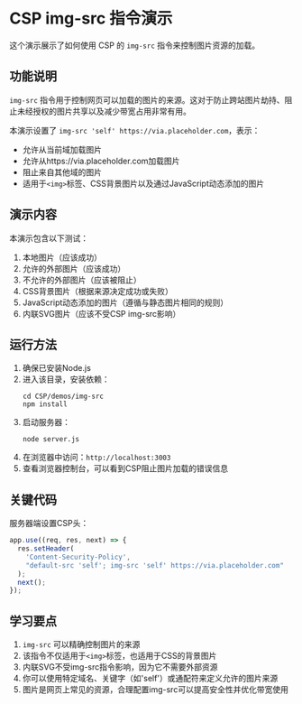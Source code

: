# CSP img-src 指令演示

这个演示展示了如何使用 CSP 的 `img-src` 指令来控制图片资源的加载。

## 功能说明

`img-src` 指令用于控制网页可以加载的图片的来源。这对于防止跨站图片劫持、阻止未经授权的图片共享以及减少带宽占用非常有用。

本演示设置了 `img-src 'self' https://via.placeholder.com`，表示：
- 允许从当前域加载图片
- 允许从https://via.placeholder.com加载图片
- 阻止来自其他域的图片
- 适用于`<img>`标签、CSS背景图片以及通过JavaScript动态添加的图片

## 演示内容

本演示包含以下测试：
1. 本地图片（应该成功）
2. 允许的外部图片（应该成功）
3. 不允许的外部图片（应该被阻止）
4. CSS背景图片（根据来源决定成功或失败）
5. JavaScript动态添加的图片（遵循与静态图片相同的规则）
6. 内联SVG图片（应该不受CSP img-src影响）

## 运行方法

1. 确保已安装Node.js
2. 进入该目录，安装依赖：
   ```
   cd CSP/demos/img-src
   npm install
   ```
3. 启动服务器：
   ```
   node server.js
   ```
4. 在浏览器中访问：`http://localhost:3003`
5. 查看浏览器控制台，可以看到CSP阻止图片加载的错误信息

## 关键代码

服务器端设置CSP头：

```javascript
app.use((req, res, next) => {
  res.setHeader(
    'Content-Security-Policy',
    "default-src 'self'; img-src 'self' https://via.placeholder.com"
  );
  next();
});
```

## 学习要点

1. `img-src` 可以精确控制图片的来源
2. 该指令不仅适用于`<img>`标签，也适用于CSS的背景图片
3. 内联SVG不受img-src指令影响，因为它不需要外部资源
4. 你可以使用特定域名、关键字（如'self'）或通配符来定义允许的图片来源
5. 图片是网页上常见的资源，合理配置img-src可以提高安全性并优化带宽使用 
